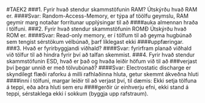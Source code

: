 #TAEK2
###1. Fyrir hvað stendur skammstöfunin RAM? Útskýrðu hvað RAM er.
####Svar: Random-Access-Memory, er týpa af töölfu geymslu, RAM geymir marg notaðar forritunar upplýsingar til að
####auka almennan hraða í tölfuni.
###2. Fyrir hvað stendur skammstöfunin ROMÐ Útskýrðu hvað ROM er.
####Svar: Read-only memory, er í tölfum til að geyma hugbúnað sem tengist sérstökum vélbúnað, þarf líklegast ekki
####uppfæringar.
###3. Hvað er fyrirbyggjandi viðhald?
####Svar: fyrirfram planað viðhald við tölfur til að hindra fyrir því að talfan skemmist.
###4. Fyrir hvað stendur skammstöfunin ESD, hvað er það og hvaða leiðir höfum við til að
###verjast því þegar unnið er með tölvubúnað?
####Svar: Electrostatic discharge er skyndilegt flæði raforku á milli rafhlaðinna hluta, getur skemmt ákveðna hluti
####inni í tölfuni, margar leiðir til að verjast því, til dæmis: Ekki setja tölfuna á teppi, eða aðra hluti sem eru
####gerðir úr einhverju efni, ekki stand á teppi, sérstaklega ekki í sokkum (byggja upp rafstraum).

